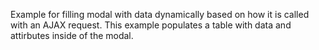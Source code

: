 Example for filling modal with data dynamically based on how it is called with an AJAX request.
This example populates a table with data and attirbutes inside of the modal.
